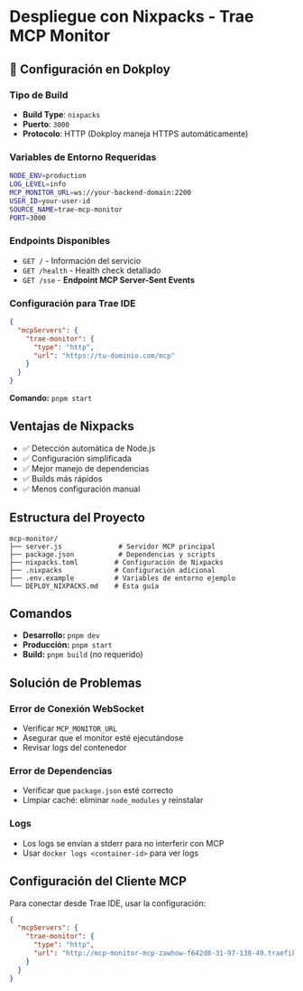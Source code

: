# Despliegue con Nixpacks - Trae MCP Monitor

## 🚀 Configuración en Dokploy

### Tipo de Build
- **Build Type**: `nixpacks`
- **Puerto**: `3000`
- **Protocolo**: HTTP (Dokploy maneja HTTPS automáticamente)

### Variables de Entorno Requeridas
```bash
NODE_ENV=production
LOG_LEVEL=info
MCP_MONITOR_URL=ws://your-backend-domain:2200
USER_ID=your-user-id
SOURCE_NAME=trae-mcp-monitor
PORT=3000
```

### Endpoints Disponibles
- `GET /` - Información del servicio
- `GET /health` - Health check detallado
- `GET /sse` - **Endpoint MCP Server-Sent Events**

### Configuración para Trae IDE
```json
{
  "mcpServers": {
    "trae-monitor": {
      "type": "http",
      "url": "https://tu-dominio.com/mcp"
    }
  }
}
```

**Comando:** `pnpm start`

## Ventajas de Nixpacks

- ✅ Detección automática de Node.js
- ✅ Configuración simplificada
- ✅ Mejor manejo de dependencias
- ✅ Builds más rápidos
- ✅ Menos configuración manual

## Estructura del Proyecto

```
mcp-monitor/
├── server.js              # Servidor MCP principal
├── package.json           # Dependencias y scripts
├── nixpacks.toml         # Configuración de Nixpacks
├── .nixpacks             # Configuración adicional
├── .env.example          # Variables de entorno ejemplo
└── DEPLOY_NIXPACKS.md    # Esta guía
```

## Comandos

- **Desarrollo:** `pnpm dev`
- **Producción:** `pnpm start`
- **Build:** `pnpm build` (no requerido)

## Solución de Problemas

### Error de Conexión WebSocket
- Verificar `MCP_MONITOR_URL`
- Asegurar que el monitor esté ejecutándose
- Revisar logs del contenedor

### Error de Dependencias
- Verificar que `package.json` esté correcto
- Limpiar caché: eliminar `node_modules` y reinstalar

### Logs
- Los logs se envían a stderr para no interferir con MCP
- Usar `docker logs <container-id>` para ver logs

## Configuración del Cliente MCP

Para conectar desde Trae IDE, usar la configuración:

```json
{
  "mcpServers": {
    "trae-monitor": {
      "type": "http",
      "url": "http://mcp-monitor-mcp-zawhow-f642d8-31-97-138-49.traefik.me/mcp"
    }
  }
}
```
